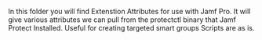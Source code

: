 In this folder you will find Extenstion Attributes for use with Jamf Pro. It will give various attributes we can pull from the protectctl binary that Jamf Protect Installed.
Useful for creating targeted smart groups
Scripts are as is.
